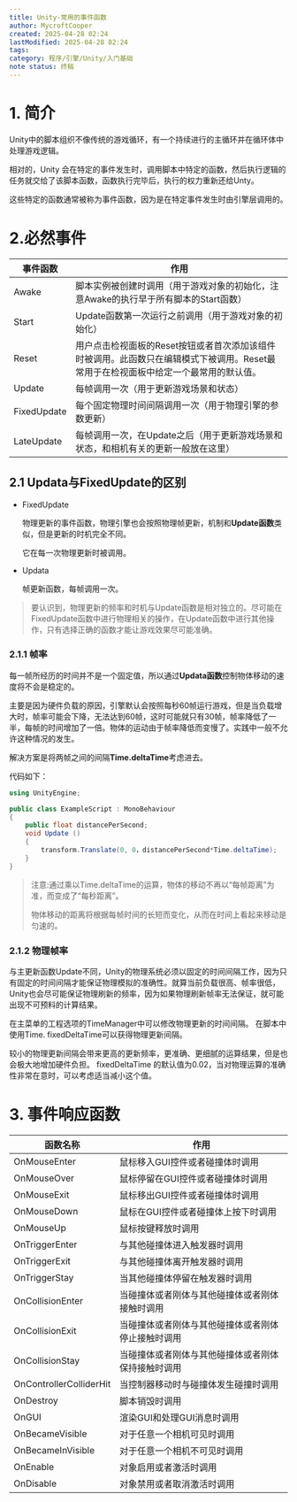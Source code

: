 ```yaml
---
title: Unity-常用的事件函数
author: MycroftCooper
created: 2025-04-28 02:24
lastModified: 2025-04-28 02:24
tags: 
category: 程序/引擎/Unity/入门基础
note status: 终稿
---
```



# 1. 简介

Unity中的脚本组织不像传统的游戏循环，有一个持续进行的主循环并在循环体中处理游戏逻辑。

相对的，Unity 会在特定的事件发生时，调用脚本中特定的函数，然后执行逻辑的任务就交给了该脚本函数，函数执行完毕后，执行的权力重新还给Unty。

这些特定的函数通常被称为事件函数，因为是在特定事件发生时由引擎层调用的。

# 2.必然事件

| 事件函数    | 作用                                                         |
| ----------- | ------------------------------------------------------------ |
| Awake       | 脚本实例被创建时调用（用于游戏对象的初始化，注意Awake的执行早于所有脚本的Start函数） |
| Start       | Update函数第一次运行之前调用（用于游戏对象的初始化）         |
| Reset       | 用户点击检视面板的Reset按钮或者首次添加该组件时被调用。此函数只在编辑模式下被调用。Reset最常用于在检视面板中给定一个最常用的默认值。 |
| Update      | 每帧调用一次（用于更新游戏场景和状态）                       |
| FixedUpdate | 每个固定物理时间间隔调用一次（用于物理引擎的参数更新）       |
| LateUpdate  | 每帧调用一次，在Update之后（用于更新游戏场景和状态，和相机有关的更新一般放在这里） |

## 2.1 Updata与FixedUpdate的区别

- FixedUpdate

  物理更新的事件函数，物理引擎也会按照物理帧更新，机制和**Update函数**类似，但是更新的时机完全不同。

  它在每一次物理更新时被调用。

- Updata

  帧更新函数，每帧调用一次。

> 要认识到，物理更新的频率和时机与Update函数是相对独立的。尽可能在FixedUpdate函数中进行物理相关的操作，在Update函数中进行其他操作，只有选择正确的函数才能让游戏效果尽可能准确。

### 2.1.1 帧率

每一帧所经历的时间并不是一个固定值，所以通过**Updata函数**控制物体移动的速度将不会是稳定的。

主要是因为硬件负载的原因，引擎默认会按照每秒60帧运行游戏，但是当负载增大时，帧率可能会下降，无法达到60帧，这时可能就只有30帧，帧率降低了一半，每帧的时间增加了一倍。物体的运动由于帧率降低而变慢了。实践中一般不允许这种情况的发生。

解决方案是将两帧之间的间隔**Time.deltaTime**考虑进去。

代码如下：

```c#
using UnityEngine;

public class ExampleScript : MonoBehaviour
{
    public float distancePerSecond;
    void Update ()
    {
        transform.Translate(0, 0，distancePerSecond*Time.deltaTime);
	}
}
```

> 注意:通过乘以Time.deltaTime的运算，物体的移动不再以“每帧距离”为准，而变成了“每秒距离”。
>
> 物体移动的距离将根据每帧时间的长短而变化，从而在时间上看起来移动是匀速的。

### 2.1.2 物理帧率
与主更新函数Update不同，Unity的物理系统必须以固定的时间间隔工作，因为只有固定的时间间隔才能保证物理模拟的准确性。就算当前负载很高、帧率很低，Unity也会尽可能保证物理刷新的频率，因为如果物理刷新帧率无法保证，就可能出现不可预料的计算结果。

在主菜单的工程选项的TimeManager中可以修改物理更新的时间间隔。
在脚本中使用Time. fixedDeltaTime可以获得物理更新间隔。

较小的物理更新间隔会带来更高的更新频率，更准确、更细腻的运算结果，但是也会极大地增加硬件负担。
fixedDeltaTime 的默认值为0.02，当对物理运算的准确性非常在意时，可以考虑适当减小这个值。

# 3. 事件响应函数

| 函数名称                | 作用                                               |
| ----------------------- | -------------------------------------------------- |
| OnMouseEnter            | 鼠标移入GUI控件或者碰撞体时调用                    |
| OnMouseOver             | 鼠标停留在GUI控件或者碰撞体时调用                  |
| OnMouseExit             | 鼠标移出GUI控件或者碰撞体时调用                    |
| OnMouseDown             | 鼠标在GUI控件或者碰撞体上按下时调用                |
| OnMouseUp               | 鼠标按键释放时调用                                 |
| OnTriggerEnter          | 与其他碰撞体进入触发器时调用                       |
| OnTriggerExit           | 与其他碰撞体离开触发器时调用                       |
| OnTriggerStay           | 当其他碰撞体停留在触发器时调用                     |
| OnCollisionEnter        | 当碰撞体或者刚体与其他碰撞体或者刚体接触时调用     |
| OnCollisionExit         | 当碰撞体或者刚体与其他碰撞体或者刚体停止接触时调用 |
| OnCollisionStay         | 当碰撞体或者刚体与其他碰撞体或者刚体保持接触时调用 |
| OnControllerColliderHit | 当控制器移动时与碰撞体发生碰撞时调用               |
| OnDestroy               | 脚本销毁时调用                                     |
| OnGUI                   | 渲染GUI和处理GUI消息时调用                         |
| OnBecameVisible         | 对于任意一个相机可见时调用                         |
| OnBecameInVisible       | 对于任意一个相机不可见时调用                       |
| OnEnable                | 对象启用或者激活时调用                             |
| OnDisable               | 对象禁用或者取消激活时调用                         |
